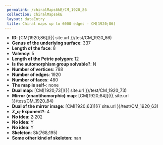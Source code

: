 ```yaml
--- 
 permalink: /chiralMaps6kE/CM_1920_86 
 collection: chiralMaps6kE
 layout: dataEntry
 title: Chiral maps up to 6000 edges - CM[1920;86]
---
```


- **ID**: [CM[1920;86]]({{ site.url }}/test/CM_1920_86)
- **Genus of the underlying surface**: 337
- **Length of the face**: 8
- **Valency**: 5
- **Length of the Petrie polygon**: 12
- **Is the automorphism group solvable?**: N
- **Number of vertices**: 768
- **Number of edges**: 1920
- **Number of faces**: 480
- **The map is self-**: none
- **Dual map**: [CM[1920;73]]({{ site.url }}/test/CM_1920_73)
- **Mirror (enantihomorphic) map**: [CM[1920;84]]({{ site.url }}/test/CM_1920_84)
- **Dual of the mirror image**: [CM[1920;63]]({{ site.url }}/test/CM_1920_63)
- **Z_q-Exponent?**: 4
- **No idea**:  2:202
- **No idea**: Y
- **No idea**: Y
- **Skeleton**: Sk(768;195)
- **Some other kind of skeleton**: nan
